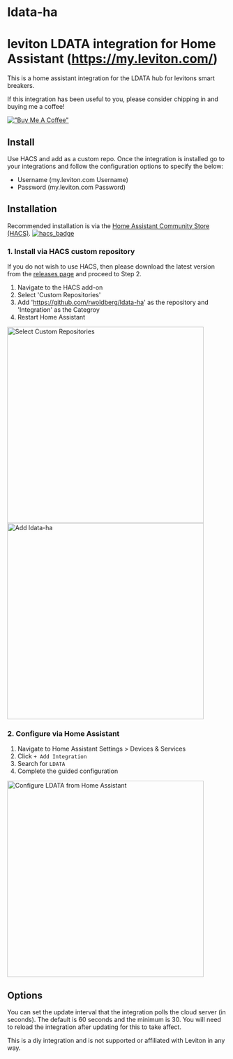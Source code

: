 # ldata-ha
# leviton LDATA integration for Home Assistant (https://my.leviton.com/)

This is a home assistant integration for the LDATA hub for levitons smart breakers.

If this integration has been useful to you, please consider chipping in and buying me a coffee!

[!["Buy Me A Coffee"](https://www.buymeacoffee.com/assets/img/custom_images/orange_img.png)](https://www.buymeacoffee.com/RWoldberg)

## Install

Use HACS and add as a custom repo. Once the integration is installed go to your integrations and follow the configuration options to specify the below:

- Username (my.leviton.com Username)
- Password (my.leviton.com Password)

## Installation

Recommended installation is via the [Home Assistant Community Store (HACS)](https://hacs.xyz/). [![hacs_badge](https://img.shields.io/badge/HACS-Custom-41BDF5.svg)](https://github.com/hacs/integration)

### 1. Install via HACS custom repository

If you do not wish to use HACS, then please download the latest version from the [releases page](https://github.com/rwoldberg/ldata-ha/releases) and proceed to Step 2.

1. Navigate to the HACS add-on
2. Select 'Custom Repositories'
2. Add 'https://github.com/rwoldberg/ldata-ha' as the repository and 'Integration' as the Categroy
3. Restart Home Assistant


<img width="450" alt="Select Custom Repositories " src="https://user-images.githubusercontent.com/2048887/220187592-3c88bb8f-fd4f-412f-aebe-6c8202bb552c.png">

<img width="450" alt="Add ldata-ha" src="https://user-images.githubusercontent.com/2048887/220187501-0f339218-4b07-4ee1-9e75-81c1f3f55e3f.png">

### 2. Configure via Home Assistant

1. Navigate to Home Assistant Settings > Devices & Services
2. Click `+ Add Integration`
3. Search for `LDATA`
4. Complete the guided configuration

<img width="450" alt="Configure LDATA from Home Assistant" src="https://user-images.githubusercontent.com/2048887/220187938-142446b6-81f9-491f-a880-b54f5ec33591.png">


## Options

You can set the update interval that the integration polls the cloud server (in seconds). The default is 60 seconds and the minimum is 30. You will need to reload the integration after updating for this to take affect.

This is a diy integration and is not supported or affiliated with Leviton in any way.

